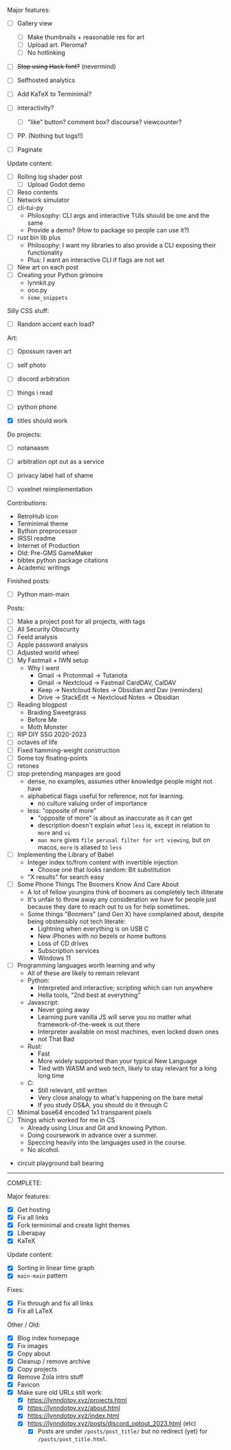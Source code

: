 
Major features:
- [ ] Gallery view
  - [ ] Make thumbnails + reasonable res for art
  - [ ] Upload art. Pleroma?
  - [ ] No hotlinking
- [ ] ~~Stop using Hack font?~~ (nevermind)
- [ ] Selfhosted analytics
- [ ] Add KaTeX to Terminimal?
- [ ] interactivity?
  - [ ] "like" button? comment box? discourse? viewcounter?
- [ ] PP. (Nothing but logs!!)
- [ ] Paginate


Update content:
- [ ] Rolling log shader post
  - [ ] Upload Godot demo
- [ ] Reso contents
- [ ] Network simulator
- [ ] cli-tui-py
  - Philosophy: CLI args and interactive TUIs should be one and the same
  - Provide a demo? (How to package so people can use it?)
- [ ] rust bin lib plus
  - Philosophy: I want my libraries to also provide a CLI exposing their functionality
  - Plus: I want an interactive CLI if flags are not set
- [ ] New art on each post
- [ ] Creating your Python grimoire
  - lynnkit.py
  - ooo.py
  - `some_snippets`

Silly CSS stuff:
- [ ] Random accent each load?

Art:
- [ ] Opossum raven art
- [ ] self photo
- [ ] discord arbitration
- [ ] things i read
- [ ] python phone

- [x] titles should work

Do projects:
- [ ] notanaasm
- [ ] arbitration opt out as a service
- [ ] privacy label hall of shame
- [ ] voxelnet reimplementation



Contributions:
- RetroHub icon
- Terminimal theme
- Bython preprocessor
- IRSSI readme
- Internet of Production
- Old: Pre-GMS GameMaker
- bibtex python package citations
- Academic writings

Finished posts:
- [ ] Python main-main 

Posts:
- [ ] Make a project post for all projects, with tags
- [ ] All Security Obscurity
- [ ] Feeld analysis
- [ ] Apple password analysis
- [ ] Adjusted world wheel
- [ ] My Fastmail + IWN setup
  - Why I went
    - Gmail -> Protonmail -> Tutanota
    - Gmail -> Nextcloud -> Fastmail CardDAV, CalDAV
    - Keep -> Nextcloud Notes -> Obsidian and Dav (reminders)
    - Drive -> StackEdit -> Nextcloud Notes -> Obsidian
- [ ] Reading blogpost
  - Braiding Sweetgrass
  - Before Me
  - Moth Monster
- [ ] RIP DIY SSG 2020-2023
- [ ] octaves of life
- [ ] Fixed hamming-weight construction
- [ ] Some toy floating-points
- [ ] retones
- [ ] stop pretending manpages are good
  - dense, no examples, assumes other knowledge people might not have
  - alphabetical flags useful for reference, not for learning.
    - no culture valuing order of importance
  - less: "opposite of more"
    - "opposite of more" is about as inaccurate as it can get
    - description doesn't explain *what* `less` is, except in relation to `more` and `vi`
    - `man more` gives `file perusal filter for vrt viewing`, but on macos, `more` is aliased to `less`
- [ ] Implementing the Library of Babel
  - Integer index to/from content with invertible injection
    - Choose one that looks random: Bit substitution
  - "X results" for search easy
- [ ] Some Phone Things The Boomers Know And Care About
  - A lot of fellow youngins think of boomers as completely tech illiterate
  - It's unfair to throw away any consideration we have for people just because they dare to reach out to us for help sometimes.
  - Some things "Boomers" (and Gen X) have complained about, despite being obstensibly not tech literate:
    - Lightning when everything is on USB C
    - New iPhones with no bezels or home buttons
    - Loss of CD drives
    - Subscription services
    - Windows 11
- [ ] Programming languages worth learning and why
  - All of these are likely to remain relevant
  - Python:
    - Interpreted and interactive; scripting which can run anywhere
    - Hella tools, "2nd best at everything"
  - Javascript:
    - Never going away
    - Learning pure vanilla JS will serve you no matter what framework-of-the-week is out there
    - Interpreter available on most machines, even locked down ones
    - not That Bad
  - Rust:
    - Fast
    - More widely supported than your typical New Language
    - Tied with WASM and web tech, likely to stay relevant for a long long time
  - C:
    - Still relevant, still written
    - Very close analogy to what's happening on the bare metal
    - If you study DS&A, you should do it through C
- [ ] Minimal base64 encoded 1x1 transparent pixels    
- [ ] Things which worked for me in CS
  - Already using Linux and Git and knowing Python.
  - Doing coursework in advance over a summer.
  - Speccing heavily into the languages used in the course.
  - No alcohol. 
- circuit playground ball bearing

---

COMPLETE:

Major features:
- [x] Get hosting
- [x] Fix all links
- [x] Fork terminimal and create light themes
- [x] Liberapay
- [x] KaTeX

Update content:
- [x] Sorting in linear time graph
- [x] `main-main` pattern

Fixes:
- [x] Fix through and fix all links
- [x] Fix all LaTeX

Other / Old:
- [x] Blog index homepage
- [x] Fix images
- [x] Copy about
- [x] Cleanup / remove archive
- [x] Copy projects
- [x] Remove Zola intro stuff
- [x] Favicon
- [x] Make sure old URLs still work:
  - [x] https://lynndotpy.xyz/projects.html
  - [x] https://lynndotpy.xyz/about.html
  - [x] https://lynndotpy.xyz/index.html
  - [x] https://lynndotpy.xyz/posts/discord_optout_2023.html (etc)
    - [x] Posts are under `/posts/post_title/` but no redirect (yet) for `/posts/post_title.html`.